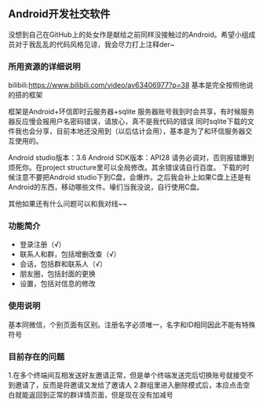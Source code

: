 ## Android开发社交软件

没想到自己在GitHub上的处女作是献给之前同样没接触过的Android。希望小组成员对于我乱乱的代码风格见谅，我会尽力打上注释der~

### 所用资源的详细说明
bilibili:https://www.bilibili.com/video/av63406977?p=38
基本是完全按照他说的搭的框架

框架是Android+环信即时云服务器+sqlite
服务器账号我到时会共享，有时候服务器反应慢会报用户名密码错误，请放心，真不是我代码的错误
同时sqlite下载的文件我也会分享，目前本地还没用到（以后估计会用），基本是为了和环信服务器交互使用的。

Android studio版本：3.6
Android SDK版本：API28
请务必调对，否则报错爆到烦死你。在project structure里可以全局修改。其余错误请自行百度。
下载的时候注意不要把Android studio下到C盘，会爆炸。之后我会补上如果C盘上还是有Android的东西，移动哪些文件。壕们当我没说，自行使用C盘。

其他如果还有什么问题可以和我对线~~

### 功能简介
- 登录注册（√）
- 联系人和群，包括增删改查（√）
- 会话，包括群和联系人（√）
- 朋友圈，包括封面的更换
- 设置，包括对信息的修改
 
### 使用说明
基本同微信，个别页面有区别。注册名字必须唯一，名字和ID相同因此不能有特殊符号

### 目前存在的问题
1.在多个终端间互相发送好友邀请正常，但是单个终端发送完后切换账号就接受不到邀请了，反而是将邀请又发给了邀请人
2.群组里进入删除模式后，本应点击空白就能返回到正常的群详情页面，但是现在没有加减号

